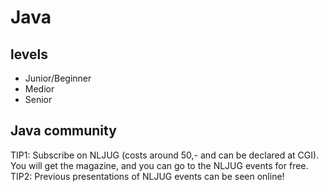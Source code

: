 # Java #

## levels ##
* Junior/Beginner
* Medior
* Senior


## Java community ##

TIP1: Subscribe on NLJUG (costs around 50,- and can be declared at CGI). You will get the magazine, and you can go to the NLJUG events for free.
TIP2: Previous presentations of NLJUG events can be seen online!
